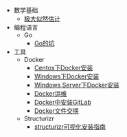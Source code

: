 - 数学基础
  - [极大似然估计](content/math/极大似然估计MLE.md)
- 编程语言
  - Go
    - [Go的坑](content/programming_language/Hole_in_Go.md)
- 工具
  - Docker
    - [Centos下Docker安装](content/Docker/Centos下Docker安装.md)
    - [Windows下Docker安装](content/Docker/Windows下Docker安装.md)
    - [Windows Server下Docker安装](content/Docker/Windows%20Server%20下Docker的安装.md)
    - [Docker运维](content/Docker/Docker运维.md)
    - [Docker中安装GitLab](content/Docker/Docker中安装GitLab.md)
    - [Docker文件交换](content/Docker/Docker文件交换.md)
  - Structurizr
    - [structurizr可视化安装指南](content/Structurizr/Structurizr可视化安装指南.md)